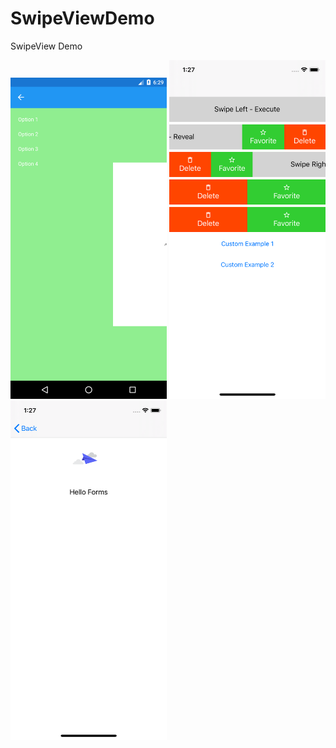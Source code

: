 # SwipeViewDemo
SwipeView Demo

<img src="img/img1.png" alt="" Width="250" />

<img src="img/img2.png" alt="" Width="250" />

<img src="img/img3.png" alt="" Width="250" />
